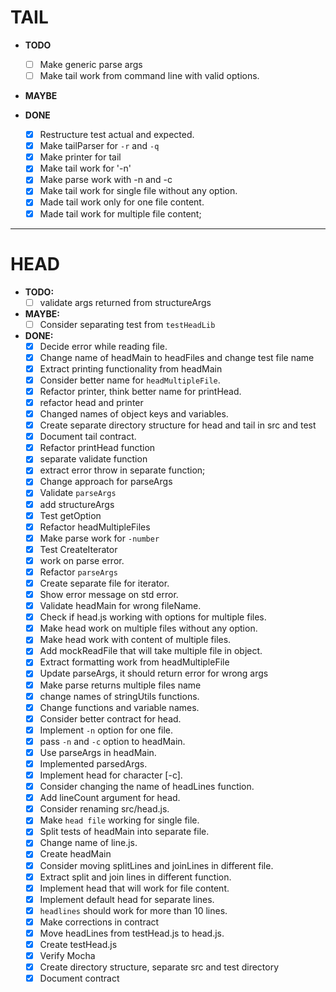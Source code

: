 # TAIL

- **TODO**
  - [ ] Make generic parse args
  - [ ] Make tail work from command line with valid options.

- **MAYBE**

- **DONE**
  - [x] Restructure test actual and expected.
  - [x] Make tailParser for `-r` and `-q`
  - [x] Make printer for tail
  - [x] Make tail work for '-n'
  - [x] Make parse work with -n and -c
  - [x] Make tail work for single file without any option.
  - [x] Made tail work only for one file content.
  - [x] Made tail work for multiple file content;

---

# HEAD

- **TODO:**
  - [ ] validate args returned from structureArgs

- **MAYBE:**
  - [ ] Consider separating test from `testHeadLib`

- **DONE:**
  - [x] Decide error while reading file.
  - [x] Change name of headMain to headFiles and change test file name
  - [x] Extract printing functionality from headMain
  - [x] Consider better name for `headMultipleFile`.
  - [x] Refactor printer, think better name for printHead.
  - [x] refactor head and printer
  - [x] Changed names of object keys and variables.
  - [x] Create separate directory structure for head and tail in src and test
  - [x] Document tail contract.
  - [x] Refactor printHead function
  - [x] separate validate function
  - [x] extract error throw in separate function;
  - [x] Change approach for parseArgs
  - [x] Validate `parseArgs`
  - [x] add structureArgs
  - [x] Test getOption
  - [x] Refactor headMultipleFiles
  - [x] Make parse work for `-number`
  - [x] Test CreateIterator
  - [x] work on parse error.
  - [x] Refactor `parseArgs`
  - [x] Create separate file for iterator.
  - [x] Show error message on std error.
  - [x] Validate headMain for wrong fileName.
  - [x] Check if head.js working with options for multiple files.
  - [x] Make head work on multiple files without any option.
  - [x] Make head work with content of multiple files.
  - [x] Add mockReadFile that will take multiple file in object.
  - [x] Extract formatting work from headMultipleFile
  - [x] Update parseArgs, it should return error for wrong args
  - [x] Make parse returns multiple files name
  - [x] change names of stringUtils functions.
  - [x] Change functions and variable names.
  - [x] Consider better contract for head.
  - [x] Implement `-n` option for one file.
  - [x] pass `-n` and `-c` option to headMain.
  - [x] Use parseArgs in headMain.
  - [x] Implemented parsedArgs.
  - [x] Implement head for character [-c].
  - [x] Consider changing the name of headLines function.
  - [x] Add lineCount argument for head.
  - [x] Consider renaming src/head.js.
  - [x] Make `head file` working for single file.
  - [x] Split tests of headMain into separate file.
  - [x] Change name of line.js.
  - [x] Create headMain
  - [x] Consider moving splitLines and joinLines in different file.
  - [x] Extract split and join lines in different function.
  - [x] Implement head that will work for file content.
  - [x] Implement default head for separate lines.
  - [x] `headlines` should work for more than 10 lines.
  - [x] Make corrections in contract
  - [x] Move headLines from testHead.js to head.js.
  - [x] Create testHead.js
  - [x] Verify Mocha 
  - [x] Create directory structure, separate src and test directory
  - [x] Document contract
